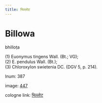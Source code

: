 ```yaml
---
title: भिल्लोट
---
```


# Billowa

bhilloṭa  <div n="P" />(1) Euonymus tingens Wall. (Bt.; VG); <div n="P" />(2) E. pendulus Wall. (Bt.); <div n="P" />(3) Chloroxylon swietenia DC. (DGV 5, p. 214).

lnum: 387

image: [447](https://www.sanskrit-lexicon.uni-koeln.de/scans/csl-apidev/servepdf.php?dict=snp&page=447)

cologne link: [भिल्लोट](https://sanskrit-lexicon.uni-koeln.de/scans/csl-apidev/getword.php?dict=snp&key=भिल्लोट)

